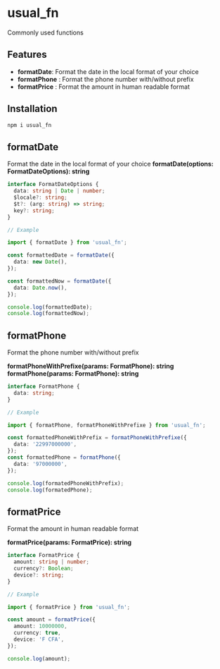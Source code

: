 # **usual_fn**

Commonly used functions

## **Features**

- **formatDate**: Format the date in the local format of your choice
- **formatPhone** : Format the phone number with/without prefix
- **formatPrice** : Format the amount in human readable format

## **Installation**

```bash
npm i usual_fn
```

## **formatDate**

Format the date in the local format of your choice
**formatDate(options: FormatDateOptions): string**

```ts
interface FormatDateOptions {
  data: string | Date | number;
  $locale?: string;
  $t?: (arg: string) => string;
  key?: string;
}
```

```ts
// Example

import { formatDate } from 'usual_fn';

const formattedDate = formatDate({
  data: new Date(),
});

const formattedNow = formatDate({
  data: Date.now(),
});

console.log(formattedDate);
console.log(formattedNow);
```

## **formatPhone**

Format the phone number with/without prefix

**formatPhoneWithPrefixe(params: FormatPhone): string**
**formatPhone(params: FormatPhone): string**

```ts
interface FormatPhone {
  data: string;
}
```

```ts
// Example

import { formatPhone, formatPhoneWithPrefixe } from 'usual_fn';

const formattedPhoneWithPrefix = formatPhoneWithPrefixe({
  data: '22997000000',
});
const formattedPhone = formatPhone({
  data: '97000000',
});

console.log(formatedPhoneWithPrefix);
console.log(formatedPhone);
```

## **formatPrice**

Format the amount in human readable format

**formatPrice(params: FormatPrice): string**

```ts
interface FormatPrice {
  amount: string | number;
  currency?: Boolean;
  device?: string;
}
```

```ts
// Example

import { formatPrice } from 'usual_fn';

const amount = formatPrice({
  amount: 10000000,
  currency: true,
  device: 'F CFA',
});

console.log(amount);
```

